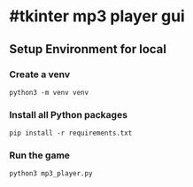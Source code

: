 
# #tkinter mp3 player gui



## Setup Environment for local

### Create a venv

`python3 -m venv venv`

### Install all Python packages

`pip install -r requirements.txt`

### Run the game

`python3 mp3_player.py`

